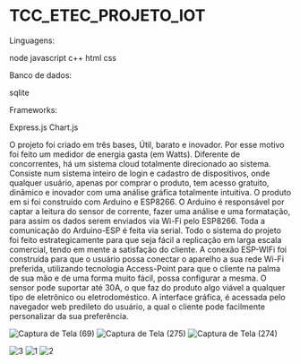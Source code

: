 # TCC_ETEC_PROJETO_IOT

Linguagens:

node
javascript
c++
html
css


Banco de dados:

sqlite


Frameworks:

Express.js
Chart.js

O projeto foi criado em três bases, Útil, barato e inovador. Por esse motivo foi feito um medidor de energia gasta (em Watts). Diferente de concorrentes, há um sistema cloud totalmente direcionado ao sistema. Consiste num sistema inteiro de login e cadastro de dispositivos, onde qualquer usuário, apenas por comprar o produto, tem acesso gratuito, dinâmico e inovador com uma análise gráfica totalmente intuitiva. 
O produto em si foi construído com Arduino e ESP8266. O Arduino é responsável por captar a leitura do sensor de corrente, fazer uma análise e uma formatação, para assim os dados serem enviados via Wi-Fi pelo ESP8266. Toda a comunicação do Arduino-ESP é feita via serial. 
Todo o sistema do projeto foi feito estrategicamente para que seja fácil a replicação em larga escala comercial, tendo em mente a satisfação do cliente. A conexão ESP-WIFi foi construída para que o usuário possa conectar o aparelho a sua rede Wi-Fi preferida, utilizando tecnologia Access-Point para que o cliente na palma de sua mão e de uma forma muito fácil, possa configurar a mesma. 
O sensor pode suportar até 30A, o que faz do produto algo viável a qualquer tipo de eletrônico ou eletrodoméstico. A interface gráfica, é acessada pelo navegador web predileto do usuário, a qual o cliente pode facilmente personalizar da sua preferência.

![Captura de Tela (69)](https://user-images.githubusercontent.com/84150755/146285096-436b512d-671a-4431-8f9a-9c4fdf5b65e8.png)
![Captura de Tela (275)](https://user-images.githubusercontent.com/84150755/151416973-11389685-ea29-475c-8b83-889401b9a53a.png)
![Captura de Tela (274)](https://user-images.githubusercontent.com/84150755/151416986-8dd7d098-150b-4c26-a1e9-d3de750c94f4.png)

![3](https://user-images.githubusercontent.com/84150755/146285392-f63a07ec-ddce-4086-9986-ead3a4b996a6.jpg)
![1](https://user-images.githubusercontent.com/84150755/146285395-e336ba66-d381-4de1-b90a-ade8156f6256.png)
![2](https://user-images.githubusercontent.com/84150755/146285398-069b1899-4d7b-48f0-9eee-b0d8224e7db8.png)
